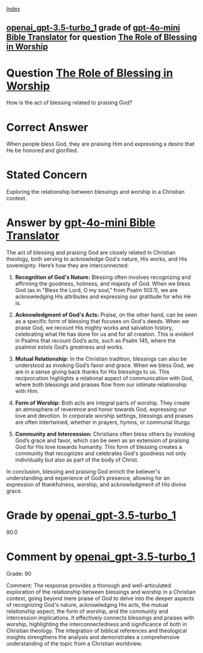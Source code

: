 
[Index](../../../../index.md)
## [openai_gpt-3.5-turbo_1](../../../grading_models/openai_gpt-3.5-turbo_1.md) grade of [gpt-4o-mini Bible Translator](../../../answering_models/gpt-4o-mini_Bible_Translator.md) for question [The Role of Blessing in Worship](../../../questions/The_Role_of_Blessing_in_Worship.md)

# Question [The Role of Blessing in Worship](../../../questions/The_Role_of_Blessing_in_Worship.md)
How is the act of blessing related to praising God?

# Correct Answer
When people bless God, they are praising Him and expressing a desire that He be honored and glorified.

# Stated Concern
Exploring the relationship between blessings and worship in a Christian context.

# Answer by [gpt-4o-mini Bible Translator](../../../answering_models/gpt-4o-mini_Bible_Translator.md)
The act of blessing and praising God are closely related in Christian theology, both serving to acknowledge God's nature, His works, and His sovereignty. Here’s how they are interconnected:

1. **Recognition of God's Nature:** Blessing often involves recognizing and affirming the goodness, holiness, and majesty of God. When we bless God (as in "Bless the Lord, O my soul," from Psalm 103:1), we are acknowledging His attributes and expressing our gratitude for who He is.

2. **Acknowledgment of God's Acts:** Praise, on the other hand, can be seen as a specific form of blessing that focuses on God's deeds. When we praise God, we recount His mighty works and salvation history, celebrating what He has done for us and for all creation. This is evident in Psalms that recount God’s acts, such as Psalm 145, where the psalmist extols God’s greatness and works.

3. **Mutual Relationship:** In the Christian tradition, blessings can also be understood as invoking God’s favor and grace. When we bless God, we are in a sense giving back thanks for His blessings to us. This reciprocation highlights a relational aspect of communication with God, where both blessings and praises flow from our intimate relationship with Him.

4. **Form of Worship:** Both acts are integral parts of worship. They create an atmosphere of reverence and honor towards God, expressing our love and devotion. In corporate worship settings, blessings and praises are often intertwined, whether in prayers, hymns, or communal liturgy.

5. **Community and Intercession:** Christians often bless others by invoking God’s grace and favor, which can be seen as an extension of praising God for His love towards humanity. This form of blessing creates a community that recognizes and celebrates God's goodness not only individually but also as part of the body of Christ.

In conclusion, blessing and praising God enrich the believer's understanding and experience of God’s presence, allowing for an expression of thankfulness, worship, and acknowledgment of His divine grace.

# Grade by [openai_gpt-3.5-turbo_1](../../../grading_models/openai_gpt-3.5-turbo_1.md)
90.0

# Comment by [openai_gpt-3.5-turbo_1](../../../grading_models/openai_gpt-3.5-turbo_1.md)
Grade: 90

Comment: The response provides a thorough and well-articulated exploration of the relationship between blessings and worship in a Christian context, going beyond mere praise of God to delve into the deeper aspects of recognizing God's nature, acknowledging His acts, the mutual relationship aspect, the form of worship, and the community and intercession implications. It effectively connects blessings and praises with worship, highlighting the interconnectedness and significance of both in Christian theology. The integration of biblical references and theological insights strengthens the analysis and demonstrates a comprehensive understanding of the topic from a Christian worldview.
